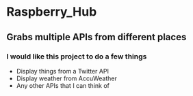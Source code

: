# Raspberry_Hub

## Grabs multiple APIs from different places ##

### I would like this project to do a few things ###
* Display things from a Twitter API
* Display weather from AccuWeather
* Any other APIs that I can think of
